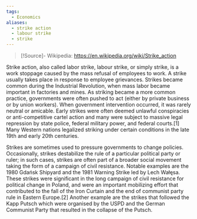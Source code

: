 ```yaml
---
tags:
  - Economics
aliases:
  - strike action
  - labour strike
  - strike
---
```


>[!Source]-
>Wikipedia: https://en.wikipedia.org/wiki/Strike_action

Strike action, also called labor strike, labour strike, or simply strike, is a work stoppage caused by the mass refusal of employees to work. A strike usually takes place in response to employee grievances. Strikes became common during the Industrial Revolution, when mass labor became important in factories and mines. As striking became a more common practice, governments were often pushed to act (either by private business or by union workers). When government intervention occurred, it was rarely neutral or amicable. Early strikes were often deemed unlawful conspiracies or anti-competitive cartel action and many were subject to massive legal repression by state police, federal military power, and federal courts.[1] Many Western nations legalized striking under certain conditions in the late 19th and early 20th centuries.

Strikes are sometimes used to pressure governments to change policies. Occasionally, strikes destabilize the rule of a particular political party or ruler; in such cases, strikes are often part of a broader social movement taking the form of a campaign of civil resistance. Notable examples are the 1980 Gdańsk Shipyard and the 1981 Warning Strike led by Lech Wałęsa. These strikes were significant in the long campaign of civil resistance for political change in Poland, and were an important mobilizing effort that contributed to the fall of the Iron Curtain and the end of communist party rule in Eastern Europe.[2] Another example are the strikes that followed the Kapp Putsch which were organised by the USPD and the German Communist Party that resulted in the collapse of the Putsch. 